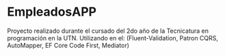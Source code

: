 # EmpleadosAPP
Proyecto realizado durante el cursado del 2do año de la Tecnicatura en programación en la UTN. Utilizando en el: (Fluent-Validation, Patron CQRS, AutoMapper, EF Core Code First, Mediator)
